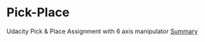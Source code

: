 # Pick-Place
Udacity Pick &amp; Place Assignment with 6 axis manipulator
<a href="https://glennpatrickmurphy.github.io/Pick-Place/index.html" target="_blank">Summary</a>
